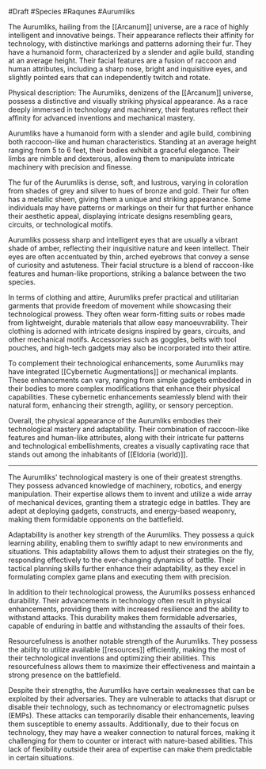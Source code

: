 #Draft #Species #Raqunes #Aurumliks

The Aurumliks, hailing from the [[Arcanum]] universe, are a race of highly intelligent and innovative beings. Their appearance reflects their affinity for technology, with distinctive markings and patterns adorning their fur. They have a humanoid form, characterized by a slender and agile build, standing at an average height. Their facial features are a fusion of raccoon and human attributes, including a sharp nose, bright and inquisitive eyes, and slightly pointed ears that can independently twitch and rotate.

Physical description:
The Aurumliks, denizens of the [[Arcanum]] universe, possess a distinctive and visually striking physical appearance. As a race deeply immersed in technology and machinery, their features reflect their affinity for advanced inventions and mechanical mastery.

Aurumliks have a humanoid form with a slender and agile build, combining both raccoon-like and human characteristics. Standing at an average height ranging from 5 to 6 feet, their bodies exhibit a graceful elegance. Their limbs are nimble and dexterous, allowing them to manipulate intricate machinery with precision and finesse.

The fur of the Aurumliks is dense, soft, and lustrous, varying in coloration from shades of grey and silver to hues of bronze and gold. Their fur often has a metallic sheen, giving them a unique and striking appearance. Some individuals may have patterns or markings on their fur that further enhance their aesthetic appeal, displaying intricate designs resembling gears, circuits, or technological motifs.

Aurumliks possess sharp and intelligent eyes that are usually a vibrant shade of amber, reflecting their inquisitive nature and keen intellect. Their eyes are often accentuated by thin, arched eyebrows that convey a sense of curiosity and astuteness. Their facial structure is a blend of raccoon-like features and human-like proportions, striking a balance between the two species.

In terms of clothing and attire, Aurumliks prefer practical and utilitarian garments that provide freedom of movement while showcasing their technological prowess. They often wear form-fitting suits or robes made from lightweight, durable materials that allow easy manoeuvrability. Their clothing is adorned with intricate designs inspired by gears, circuits, and other mechanical motifs. Accessories such as goggles, belts with tool pouches, and high-tech gadgets may also be incorporated into their attire.

To complement their technological enhancements, some Aurumliks may have integrated [[Cybernetic Augmentations]] or mechanical implants. These enhancements can vary, ranging from simple gadgets embedded in their bodies to more complex modifications that enhance their physical capabilities. These cybernetic enhancements seamlessly blend with their natural form, enhancing their strength, agility, or sensory perception.

Overall, the physical appearance of the Aurumliks embodies their technological mastery and adaptability. Their combination of raccoon-like features and human-like attributes, along with their intricate fur patterns and technological embellishments, creates a visually captivating race that stands out among the inhabitants of [[Eldoria (world)]].

<hr>

The Aurumliks' technological mastery is one of their greatest strengths. They possess advanced knowledge of machinery, robotics, and energy manipulation. Their expertise allows them to invent and utilize a wide array of mechanical devices, granting them a strategic edge in battles. They are adept at deploying gadgets, constructs, and energy-based weaponry, making them formidable opponents on the battlefield.

Adaptability is another key strength of the Aurumliks. They possess a quick learning ability, enabling them to swiftly adapt to new environments and situations. This adaptability allows them to adjust their strategies on the fly, responding effectively to the ever-changing dynamics of battle. Their tactical planning skills further enhance their adaptability, as they excel in formulating complex game plans and executing them with precision.

In addition to their technological prowess, the Aurumliks possess enhanced durability. Their advancements in technology often result in physical enhancements, providing them with increased resilience and the ability to withstand attacks. This durability makes them formidable adversaries, capable of enduring in battle and withstanding the assaults of their foes.

Resourcefulness is another notable strength of the Aurumliks. They possess the ability to utilize available [[resources]] efficiently, making the most of their technological inventions and optimizing their abilities. This resourcefulness allows them to maximize their effectiveness and maintain a strong presence on the battlefield.

Despite their strengths, the Aurumliks have certain weaknesses that can be exploited by their adversaries. They are vulnerable to attacks that disrupt or disable their technology, such as technomancy or electromagnetic pulses (EMPs). These attacks can temporarily disable their enhancements, leaving them susceptible to enemy assaults. Additionally, due to their focus on technology, they may have a weaker connection to natural forces, making it challenging for them to counter or interact with nature-based abilities. This lack of flexibility outside their area of expertise can make them predictable in certain situations.